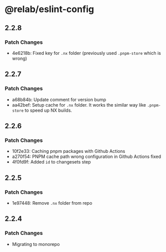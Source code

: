# @relab/eslint-config

## 2.2.8

### Patch Changes

- 4e6218b: Fixed key for `.nx` folder (previously used `.pnpm-store` which is wrong)

## 2.2.7

### Patch Changes

- a68b84b: Update comment for version bump
- aa42bef: Setup cache for `.nx` folder.
  It works the similar way like `.pnpm-store` to speed up NX builds.

## 2.2.6

### Patch Changes

- 10f2e33: Caching pnpm packages with Github Actions
- a270f54: PNPM cache path wrong configuration in Github Actions fixed
- 4f0fd9f: Added `id` to changesets step

## 2.2.5

### Patch Changes

- 1e97448: Remove `.nx` folder from repo

## 2.2.4

### Patch Changes

- Migrating to monorepo
